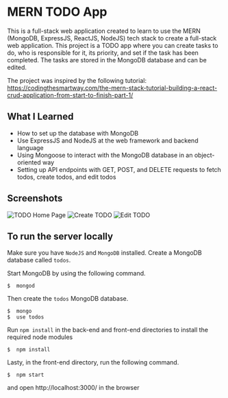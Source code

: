 # MERN TODO App

This is a full-stack web application created to learn to use the MERN (MongoDB, ExpressJS, ReactJS, NodeJS) tech stack to create a full-stack web application. This project is a TODO app where you can create tasks to do, who is responsible for it, its priority, and set if the task has been completed. The tasks are stored in the MongoDB database and can be edited.

The project was inspired by the following tutorial: https://codingthesmartway.com/the-mern-stack-tutorial-building-a-react-crud-application-from-start-to-finish-part-1/

## What I Learned
- How to set up the database with MongoDB
- Use ExpressJS and NodeJS at the web framework and backend language
- Using Mongoose to interact with the MongoDB database in an object-oriented way
- Setting up API endpoints with GET, POST, and DELETE requests to fetch todos, create todos, and edit todos

## Screenshots
![TODO Home Page](http://www.github.com/EltonK888/MERN_Stack_TODO/screenshots/TODO_home_page.png)
![Create TODO](http://www.github.com/EltonK8888/MERN_Stack_TODO/screenshots/Create_TODO.png)
![Edit TODO](http://www.github.com/EltonK888/MERN_Stack_TODO/screenshots/Edit_TODO.png)

## To run the server locally

Make sure you have `NodeJS` and `MongoDB` installed. Create a MongoDB database called `todos`.

Start MongoDB by using the following command.
```
$  mongod
```

Then create the `todos` MongoDB database.
```
$  mongo
$  use todos
```


Run `npm install` in the back-end and front-end directories to install the required node modules
```
$  npm install
```

Lasty, in the front-end directory, run the following command.
```
$  npm start
```
and open http://localhost:3000/ in the browser
